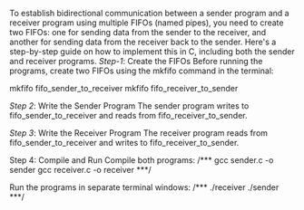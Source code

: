 To establish bidirectional communication between a sender program and a receiver program using multiple FIFOs (named pipes), you need to create two FIFOs: one for sending data from the sender to the receiver, and another for sending data from the receiver back to the sender.
Here's a step-by-step guide on how to implement this in C, including both the sender and receiver programs.
*Step-1*: Create the FIFOs
Before running the programs, create two FIFOs using the mkfifo command in the terminal:

mkfifo fifo_sender_to_receiver
mkfifo fifo_receiver_to_sender

*Step 2*: Write the Sender Program
The sender program writes to fifo_sender_to_receiver and reads from fifo_receiver_to_sender.

*Step 3*: Write the Receiver Program
The receiver program reads from fifo_sender_to_receiver and writes to fifo_receiver_to_sender.


Step 4: Compile and Run
Compile both programs:
/***
gcc sender.c -o sender
gcc receiver.c -o receiver
***/

Run the programs in separate terminal windows:
/***
./receiver
./sender
***/

